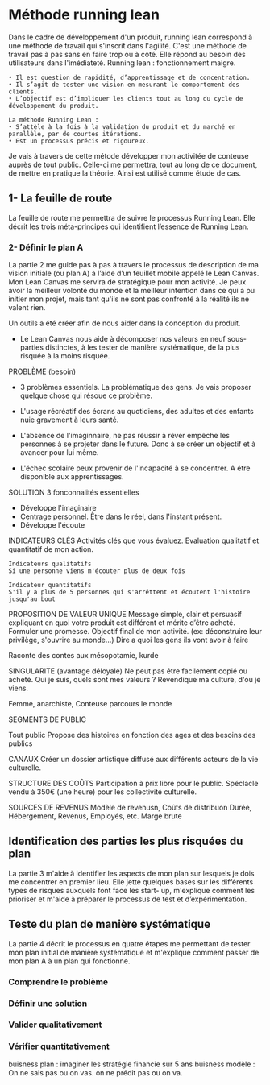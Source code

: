 # Méthode running lean

Dans le cadre de développement d'un produit, running lean correspond à une méthode de travail qui s'inscrit dans l'agilité. C'est une méthode de travail pas à pas sans en faire trop ou à côté. Elle répond au besoin des utilisateurs dans l'imédiateté. 
Running lean : fonctionnement maigre.

    • Il est question de rapidité, d’apprentissage et de concentration.
    • Il s’agit de tester une vision en mesurant le comportement des clients.
    • L’objectif est d’impliquer les clients tout au long du cycle de développement du produit.
    
    La méthode Running Lean :
    • S’attèle à la fois à la validation du produit et du marché en parallèle, par de courtes itérations.
    • Est un processus précis et rigoureux.

Je vais à travers de cette métode développer mon activitée de conteuse auprès de tout public. Celle-ci me permettra, tout au long de ce document, de mettre en pratique la théorie. Ainsi est utilisé comme étude de cas. 
        
## 1- La feuille de route

La feuille de route me permettra de suivre le processus Running Lean. Elle décrit les trois méta-principes qui identifient l’essence de Running Lean.

### 2- Définir le plan A

La partie 2 me guide pas à pas à travers le processus de description de ma vision initiale (ou plan A) à l’aide d’un feuillet mobile appelé le Lean Canvas. Mon Lean Canvas me servira de stratégique pour mon activité.
Je peux avoir la meilleur volonté du monde et la meilleur intention dans ce qui a pu initier mon projet, mais tant qu'ils ne sont pas confronté à la réalité ils ne valent rien. 

Un outils a été créer afin de nous aider dans la conception du produit. 

- Le Lean Canvas nous aide à décomposer nos valeurs en neuf sous- parties distinctes, à les tester de manière systématique, de la plus risquée à la moins risquée.
    
PROBLÈME (besoin)
- 3 problèmes essentiels. La problématique des gens. Je vais proposer quelque chose qui résoue ce problème. 

- L'usage récréatif des écrans au quotidiens, des adultes et des enfants nuie gravement à leurs santé. 
- L'absence de l'imaginnaire, ne pas réussir à rêver empêche les personnes à se projeter dans le future. 
Donc à se créer un objectif et à avancer pour lui même. 
- L'échec scolaire peux provenir de l'incapacité à se concentrer. A être disponible aux apprentissages. 

SOLUTION
3 fonconnalités essentielles

 - Développe l'imaginaire
 - Centrage personnel. Être dans le réel, dans l'instant présent. 
 - Développe l'écoute

INDICATEURS CLÉS
Activités clés que vous évaluez. Evaluation qualitatif et quantitatif de mon action. 

    Indicateurs qualitatifs
    Si une personne viens m'écouter plus de deux fois

    Indicateur quantitatifs
    S'il y a plus de 5 personnes qui s'arrêttent et écoutent l'histoire jusqu'au bout

PROPOSITION DE VALEUR UNIQUE
Message simple, clair et persuasif expliquant en quoi votre produit est différent et mérite d’être acheté. 
Formuler une promesse. Objectif final de mon activité. (ex: déconstruire leur privilège, s'ouvrire au monde...)
Dire a quoi les gens ils vont avoir à faire 

Raconte des contes aux mésopotamie, kurde 


SINGULARITE (avantage déloyale)
Ne peut pas être facilement copié ou acheté. Qui je suis, quels sont mes valeurs ? Revendique ma culture, d'ou je viens. 

Femme, anarchiste, Conteuse parcours le monde

SEGMENTS DE PUBLIC

Tout public
Propose des histoires en fonction des ages et des besoins des publics

CANAUX 
Créer un dossier artistique diffusé aux différents acteurs de la vie culturelle. 

STRUCTURE DES COÛTS
Participation à prix libre pour le public. Spéclacle vendu à 350€ (une heure) pour les collectivité culturelle.

SOURCES DE REVENUS
Modèle de revenusn, Coûts de distribuon Durée, Hébergement, Revenus, Employés, etc. Marge brute


## Identification des parties les plus risquées du plan

La partie 3 m'aide à identifier les aspects de mon plan sur lesquels je dois me concentrer en premier lieu. Elle jette quelques bases sur les différents types de risques auxquels font face les start- up, m'explique comment les prioriser et m'aide à préparer le processus de test et d’expérimentation.

## Teste du plan de manière systématique

La partie 4 décrit le processus en quatre étapes me permettant de tester mon plan initial de manière systématique
et m'explique comment passer de mon plan A à un plan qui fonctionne.

### Comprendre le problème

### Définir une solution

### Valider qualitativement 

### Vérifier quantitativement

buisness plan : imaginer les stratégie financie sur 5 ans
buisness modèle : On ne sais pas ou on vas. on ne prédit pas ou on va. 
